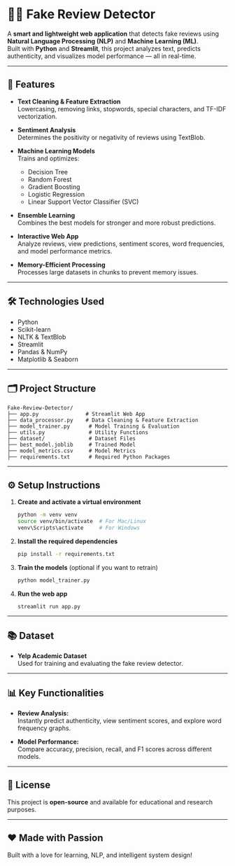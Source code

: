 # 🕵️‍♂️ Fake Review Detector

A **smart and lightweight web application** that detects fake reviews using **Natural Language Processing (NLP)** and **Machine Learning (ML)**.  
Built with **Python** and **Streamlit**, this project analyzes text, predicts authenticity, and visualizes model performance — all in real-time.

---

## 🚀 Features

- **Text Cleaning & Feature Extraction**  
  Lowercasing, removing links, stopwords, special characters, and TF-IDF vectorization.

- **Sentiment Analysis**  
  Determines the positivity or negativity of reviews using TextBlob.

- **Machine Learning Models**  
  Trains and optimizes:
  - Decision Tree
  - Random Forest
  - Gradient Boosting
  - Logistic Regression
  - Linear Support Vector Classifier (SVC)

- **Ensemble Learning**  
  Combines the best models for stronger and more robust predictions.

- **Interactive Web App**  
  Analyze reviews, view predictions, sentiment scores, word frequencies, and model performance metrics.

- **Memory-Efficient Processing**  
  Processes large datasets in chunks to prevent memory issues.

---

## 🛠️ Technologies Used

- Python
- Scikit-learn
- NLTK & TextBlob
- Streamlit
- Pandas & NumPy
- Matplotlib & Seaborn

---

## 🗂️ Project Structure

```
Fake-Review-Detector/
├── app.py               # Streamlit Web App
├── data_processor.py    # Data Cleaning & Feature Extraction
├── model_trainer.py      # Model Training & Evaluation
├── utils.py              # Utility Functions
├── dataset/              # Dataset Files
├── best_model.joblib     # Trained Model
├── model_metrics.csv     # Model Metrics
├── requirements.txt      # Required Python Packages
```

---

## ⚙️ Setup Instructions

1. **Create and activate a virtual environment**
   ```bash
   python -m venv venv
   source venv/bin/activate  # For Mac/Linux
   venv\Scripts\activate     # For Windows
   ```

2. **Install the required dependencies**
   ```bash
   pip install -r requirements.txt
   ```

3. **Train the models** (optional if you want to retrain)
   ```bash
   python model_trainer.py
   ```

4. **Run the web app**
   ```bash
   streamlit run app.py
   ```

---

## 📚 Dataset

- **Yelp Academic Dataset**  
  Used for training and evaluating the fake review detector.

---

## 📊 Key Functionalities

- **Review Analysis:**  
  Instantly predict authenticity, view sentiment scores, and explore word frequency graphs.
  
- **Model Performance:**  
  Compare accuracy, precision, recall, and F1 scores across different models.

---

## 📄 License

This project is **open-source** and available for educational and research purposes.

---

## ❤️ Made with Passion

Built with a love for learning, NLP, and intelligent system design!



